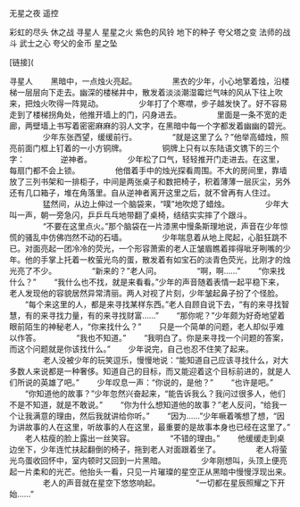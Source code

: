 无星之夜  遥控

彩虹的尽头  休之战  寻星人 星星之火 紫色的风铃 地下的种子 夸父塔之变 法师的战斗 武士之心 夸父的金币 星之坠

[链接](


寻星人
　　黑暗中，一点烛火亮起。
　　
　　黑衣的少年，小心地擎着烛，沿楼梯一层层向下走去。幽深的楼梯井中，散发着淡淡潮湿霉烂气味的风从下往上吹来，把烛火吹得一阵晃动。
　　
　　少年打了个寒噤，步子越发快了。好不容易走到了楼梯拐角处，他推开墙上的门，闪身进去。
　　
　　里面是一条不宽的走廊，两壁墙上书写着密密麻麻的羽人文字，在黑暗中每一个字都发着幽幽的碧光。
　　
　　少年东张西望，缓缓前行。
　　
　　“就是这里了么？”他举高蜡烛，照亮前面门框上钉着的一小方铜牌。
　　
　　铜牌上只有以东陆语文镌下的三个字：
　　
　　逆神者。
　　
　　少年松了口气，轻轻推开门走进去。在这里，每扇门都不会上锁。
　　
　　他借着手中的烛光探看周围。不大的房间里，靠墙放了三列书架和一排柜子，中间是两张桌子和数把椅子，积着薄薄一层灰尘，另外还有几口箱子，堆在角落里。自从逆神者离开这里之后，就不曾再有人住过。
　　
　　猛然间，从边上伸过一个脑袋来，“噗”地吹熄了蜡烛。
　　
　　少年大叫一声，朝一旁急闪，乒乒乓乓地带翻了桌椅，结结实实摔了个跟斗。
　　
　　“不要在这里点火。”那个脑袋在一片漆黑中慢条斯理地说，声音在少年惊慌的骚乱中仿佛岿然不动的石墙。
　　
　　少年喘息着从地上爬起，心脏狂跳不已。对面亮起一团冷冷的荧光，一个形容萧索的老人正皱眉瞧着摔得呲牙咧嘴的少年。他的手掌上托着一枚萤光鸟的蛋，散发着有如宝石的淡青色荧光，比刚才的烛光亮了不少。
　　
　　“新来的？”老人问。
　　
　　“啊，啊……”
　　“你来找什么？”
　　“我什么也不找，就是来看看。”少年的声音随着表情一起平稳下来，老人发现他的容貌居然异常清丽。两人对视了片刻，少年皱起鼻子扮了个怪脸。
　　“每个来这里的人，都是来寻找某样东西。”老人自顾自说下去，“有的来寻找智慧，有的来寻找力量，有的来寻找财富……”
　　“那你呢？”少年颇为好奇地望着眼前陌生的神秘老人，“你来找什么？”
　　只是一个简单的问题，老人却似乎难以作答。
　　
　　“我也不知道。”
　　“我明白了。你是来寻找一个问题的答案，而这个问题就是你该找什么。”
　　少年说完，自己也忍不住笑了起来。
　　
　　老人没被少年的玩笑逗乐，慢慢地说：“能知道自己应该寻找什么，对大多数人来说都是一种奢侈。知道自己的目标，而又能迎着这个目标前进的，就是人们所说的英雄了吧。”
　　少年叹息一声：“你说的，是他？”
　　“也许是吧。”
　　“你知道他的故事？”少年忽然兴奋起来，“能告诉我么？我问过很多人，他们不是不知道，就是不敢说。”
　　“你为什么想知道他的故事？”老人反问，“给我一个让我满意的理由，然后我就讲给你听。”
　　“因为……”少年噘着嘴想了想，“因为讲故事的人在这里，听故事的人在这里，最重要的是故事本身也已经在这里了。”
　　老人枯瘦的脸上露出一丝笑容。
　　
　　“不错的理由。”
　　他缓缓走到桌边坐下，少年连忙扶起翻倒的椅子，拖到老人对面跟着坐了。
　　
　　老人将萤光鸟蛋收回怀中，室内顿时又回到一片黑暗。
　　
　　少年刚想叫，头顶上便亮起一片柔和的光芒。他抬头一看，只见一片璀璨的星空正从黑暗中慢慢浮现出来。
　　
　　老人的声音就在星空下悠悠响起。
　　
　　“一切都在星辰照耀之下开始……”
